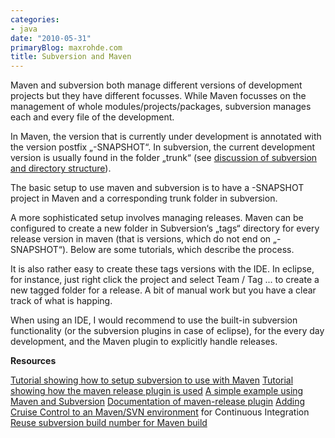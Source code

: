 ```yaml
---
categories:
- java
date: "2010-05-31"
primaryBlog: maxrohde.com
title: Subversion and Maven
---
```


Maven and subversion both manage different versions of development projects but they have different focusses. While Maven focusses on the management of whole modules/projects/packages, subversion manages each and every file of the development.

In Maven, the version that is currently under development is annotated with the version postfix „-SNAPSHOT“. In subversion, the current development version is usually found in the folder „trunk“ (see [discussion of subversion and directory structure](http://www.germane-software.com/~ser/R_n_R/subversion.html)).

The basic setup to use maven and subversion is to have a -SNAPSHOT project in Maven and a corresponding trunk folder in subversion.

A more sophisticated setup involves managing releases. Maven can be configured to create a new folder in Subversion‘s „tags“ directory for every release version in maven (that is versions, which do not end on „-SNAPSHOT“). Below are some tutorials, which describe the process.

It is also rather easy to create these tags versions with the IDE. In eclipse, for instance, just right click the project and select Team / Tag ... to create a new tagged folder for a release. A bit of manual work but you have a clear track of what is happing.

When using an IDE, I would recommend to use the built-in subversion functionality (or the subversion plugins in case of eclipse), for the every day development, and the Maven plugin to explicitly handle releases.

**Resources**

[Tutorial showing how to setup subversion to use with Maven](http://wiki.gxdeveloperweb.com/confluence/display/GXDEV/Maven+and+Source+Control+Management+in+Subversion) [Tutorial showing how the maven release plugin is used](http://weblogs.java.net/blog/2008/08/31/using-maven-release-plugin) [A simple example using Maven and Subversion](http://institute.expressionist.nl/icookbook1/maven/maven103/) [Documentation of maven-release plugin](http://maven.apache.org/guides/mini/guide-releasing.html) [Adding Cruise Control to an Maven/SVN environment](http://lijinjoseji.wordpress.com/2008/04/29/configuring-cruise-control-with-maven2-and-svn-146-for-continuous-build-environment/) for Continuous Integration [Reuse subversion build number for Maven build](http://blog.redstream.nl/2008/06/26/using-the-subversion-buildnumber-with-maven/)